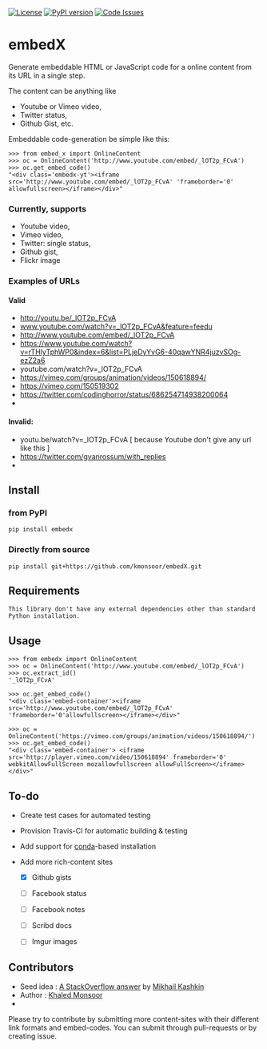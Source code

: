 [![License](https://img.shields.io/badge/license-MIT-blue.svg)](http://kmonsoor.mit-license.org/)
[![PyPI version](https://badge.fury.io/py/embedX.svg)](https://badge.fury.io/py/embedX)
[![Code Issues](https://www.quantifiedcode.com/api/v1/project/69f2bf7e3b404e6c90015053e48a1cbf/badge.svg)](https://www.quantifiedcode.com/app/project/69f2bf7e3b404e6c90015053e48a1cbf)

# embedX

Generate embeddable HTML or JavaScript code for a online content from its URL in a single step.

The content can be anything like 

 * Youtube or Vimeo video,
 * Twitter status,
 * Github Gist,
 etc.


Embeddable code-generation be simple like this:

    >>> from embed_x import OnlineContent
    >>> oc = OnlineContent('http://www.youtube.com/embed/_lOT2p_FCvA')
    >>> oc.get_embed_code()
    "<div class='embedx-yt'><iframe src='http://www.youtube.com/embed/_lOT2p_FCvA' 'frameborder='0' allowfullscreen></iframe></div>"

    

### Currently, supports

 * Youtube video,
 * Vimeo video,
 * Twitter: single status,
 * Github gist,
 * Flickr image



### Examples of URLs

####  Valid

 *  http://youtu.be/_lOT2p_FCvA
 *  www.youtube.com/watch?v=_lOT2p_FCvA&feature=feedu
 *  http://www.youtube.com/embed/_lOT2p_FCvA
 *  https://www.youtube.com/watch?v=rTHlyTphWP0&index=6&list=PLjeDyYvG6-40qawYNR4juzvSOg-ezZ2a6
 *  youtube.com/watch?v=_lOT2p_FCvA
 *  https://vimeo.com/groups/animation/videos/150618894/
 *  https://vimeo.com/150519302
 *  https://twitter.com/codinghorror/status/686254714938200064
 *   

####  Invalid:

 * youtu.be/watch?v=_lOT2p_FCvA  [ because Youtube don't give any url like this ]
 * https://twitter.com/gvanrossum/with_replies
 * 



## Install

### from PyPI

    pip install embedx

### Directly from source

    pip install git+https://github.com/kmonsoor/embedX.git

## Requirements
    
    This library don't have any external dependencies other than standard Python installation.


## Usage

    >>> from embedx import OnlineContent
    >>> oc = OnlineContent('http://www.youtube.com/embed/_lOT2p_FCvA')
    >>> oc.extract_id()
    '_lOT2p_FCvA'

    >>> oc.get_embed_code()
    "<div class='embed-container'><iframe src='http://www.youtube.com/embed/_lOT2p_FCvA' 'frameborder='0'allowfullscreen></iframe></div>"

    >>> oc = OnlineContent('https://vimeo.com/groups/animation/videos/150618894/')
    >>> oc.get_embed_code()
    "<div class='embed-container'> <iframe src='http://player.vimeo.com/video/150618894' frameborder='0' webkitAllowFullScreen mozallowfullscreen allowFullScreen></iframe></div>"



## To-do

* Create test cases for automated testing
* Provision Travis-CI for automatic building & testing
* Add support for [conda](http://conda.pydata.org/docs/index.html)-based installation
* Add more rich-content sites

  - [x] Github gists
  - [ ] Facebook status
  - [ ] Facebook notes
  - [ ] Scribd docs
  - [ ] Imgur images


## Contributors

 * Seed idea :  [A StackOverflow answer](http://stackoverflow.com/a/7936523) by [Mikhail Kashkin](http://stackoverflow.com/users/85739/mikhail-kashkin)
 * Author : [Khaled Monsoor](http://github.com/kmonsoor)
 * 

Please try to contribute by submitting more content-sites with their different link formats and embed-codes. You can submit through pull-requests or by creating issue.
